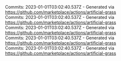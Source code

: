 Commits: 2023-01-01T03:02:40.537Z - Generated via https://github.com/marketplace/actions/artificial-grass
<br>
Commits: 2023-01-01T03:02:40.537Z - Generated via https://github.com/marketplace/actions/artificial-grass
<br>
Commits: 2023-01-01T03:02:40.537Z - Generated via https://github.com/marketplace/actions/artificial-grass
<br>
Commits: 2023-01-01T03:02:40.537Z - Generated via https://github.com/marketplace/actions/artificial-grass
<br>
Commits: 2023-01-01T03:02:40.537Z - Generated via https://github.com/marketplace/actions/artificial-grass
<br>
